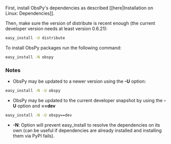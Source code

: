 First, install ObsPy's dependencies as described [[here|Installation on Linux: Dependencies]].

Then, make sure the version of distribute is recent enough (the current developer version needs at least version 0.6.21):

```bash
easy_install -U distribute
```

To install ObsPy packages run the following command:

```bash
easy_install -N obspy
```

### Notes
 * ObsPy may be updated to a newer version using the **-U** option:
```bash
easy_install -N -U obspy
```
 * ObsPy may be updated to the current developer snapshot by using the **-U** option and **==dev**
```bash
easy_install -N -U obspy==dev
```
 * **-N**: Option will prevent easy_install to resolve the dependencies on its own (can be useful if dependencies are already installed and installing them via PyPI fails).